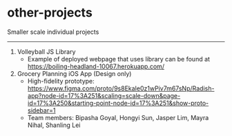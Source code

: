 # other-projects
Smaller scale individual projects
***
1. Volleyball JS Library
    * Example of deployed webpage that uses library can be found at https://boiling-headland-10067.herokuapp.com/
2. Grocery Planning iOS App (Design only)
    * High-fidelity prototype: https://www.figma.com/proto/9s8EkaIe0z1wPiv7m67sNp/Radish-app?node-id=17%3A251&scaling=scale-down&page-id=17%3A250&starting-point-node-id=17%3A251&show-proto-sidebar=1  
    * Team members: Bipasha Goyal, Hongyi Sun, Jasper Lim, Mayra Nihal, Shanling Lei

